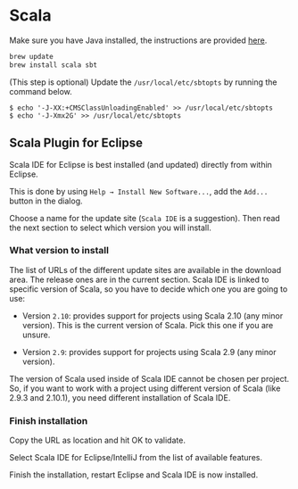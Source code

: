 # Scala

Make sure you have Java installed, the instructions are provided [here](/mac-setup/Java/README.html).

```sh
brew update
brew install scala sbt
```

(This step is optional) Update the `/usr/local/etc/sbtopts` by running the command below.

```console
$ echo '-J-XX:+CMSClassUnloadingEnabled' >> /usr/local/etc/sbtopts
$ echo '-J-Xmx2G' >> /usr/local/etc/sbtopts
```

## Scala Plugin for Eclipse

Scala IDE for Eclipse is best installed (and updated) directly from within Eclipse.

This is done by using `Help → Install New Software...`, add the `Add...` button in the dialog.

Choose a name for the update site (`Scala IDE` is a suggestion). Then read the next section to select which version you will install.

### What version to install

The list of URLs of the different update sites are available in the download area. The release ones are in the current section. Scala IDE is linked to specific version of Scala, so you have to decide which one you are going to use:

- Version `2.10`: provides support for projects using Scala 2.10 (any minor version). This is the current version of Scala. Pick this one if you are unsure.

- Version `2.9`: provides support for projects using Scala 2.9 (any minor version).

The version of Scala used inside of Scala IDE cannot be chosen per project. So, if you want to work with a project using different version of Scala (like 2.9.3 and 2.10.1), you need different installation of Scala IDE.

### Finish installation

Copy the URL as location and hit OK to validate.

Select Scala IDE for Eclipse/IntelliJ from the list of available features.

Finish the installation, restart Eclipse and Scala IDE is now installed.
